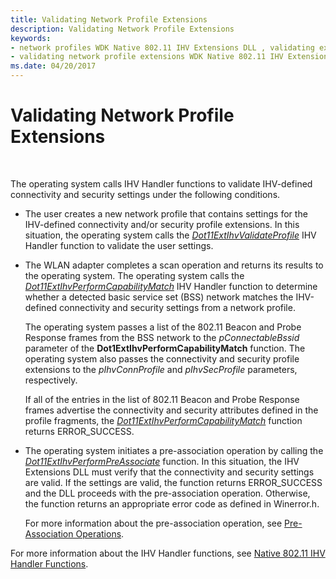 ```yaml
---
title: Validating Network Profile Extensions
description: Validating Network Profile Extensions
keywords:
- network profiles WDK Native 802.11 IHV Extensions DLL , validating extensions
- validating network profile extensions WDK Native 802.11 IHV Extensions DLL
ms.date: 04/20/2017
---
```


# Validating Network Profile Extensions




 

The operating system calls IHV Handler functions to validate IHV-defined connectivity and security settings under the following conditions.

-   The user creates a new network profile that contains settings for the IHV-defined connectivity and/or security profile extensions. In this situation, the operating system calls the [*Dot11ExtIhvValidateProfile*](/windows-hardware/drivers/ddi/wlanihv/nc-wlanihv-dot11extihv_validate_profile) IHV Handler function to validate the user settings.

-   The WLAN adapter completes a scan operation and returns its results to the operating system. The operating system calls the [*Dot11ExtIhvPerformCapabilityMatch*](/windows-hardware/drivers/ddi/wlanihv/nc-wlanihv-dot11extihv_perform_capability_match) IHV Handler function to determine whether a detected basic service set (BSS) network matches the IHV-defined connectivity and security settings from a network profile.

    The operating system passes a list of the 802.11 Beacon and Probe Response frames from the BSS network to the *pConnectableBssid* parameter of the **Dot1ExtIhvPerformCapabilityMatch** function. The operating system also passes the connectivity and security profile extensions to the *pIhvConnProfile* and *pIhvSecProfile* parameters, respectively.

    If all of the entries in the list of 802.11 Beacon and Probe Response frames advertise the connectivity and security attributes defined in the profile fragments, the [*Dot11ExtIhvPerformCapabilityMatch*](/windows-hardware/drivers/ddi/wlanihv/nc-wlanihv-dot11extihv_perform_capability_match) function returns ERROR\_SUCCESS.

-   The operating system initiates a pre-association operation by calling the [*Dot11ExtIhvPerformPreAssociate*](/windows-hardware/drivers/ddi/wlanihv/nc-wlanihv-dot11extihv_perform_pre_associate) function. In this situation, the IHV Extensions DLL must verify that the connectivity and security settings are valid. If the settings are valid, the function returns ERROR\_SUCCESS and the DLL proceeds with the pre-association operation. Otherwise, the function returns an appropriate error code as defined in Winerror.h.

    For more information about the pre-association operation, see [Pre-Association Operations](pre-association-operations.md).

For more information about the IHV Handler functions, see [Native 802.11 IHV Handler Functions](./native-802-11-ihv-handler-functions.md).

 

 
